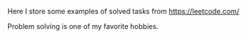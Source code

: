 Here I store some examples of solved tasks from https://leetcode.com/

Problem solving is one of my favorite hobbies.
